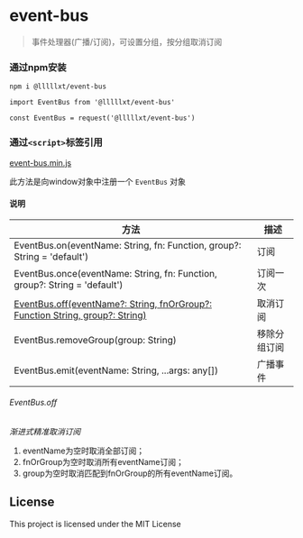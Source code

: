 # event-bus

> 事件处理器(广播/订阅)，可设置分组，按分组取消订阅

### 通过npm安装
```
npm i @lllllxt/event-bus
```

```
import EventBus from '@lllllxt/event-bus'

const EventBus = request('@lllllxt/event-bus')
```


### 通过```<script>```标签引用
[event-bus.min.js](https://github.com/lllllxt/event-bus/blob/master/event-bus.min.js)

此方法是向window对象中注册一个 ```EventBus``` 对象

#### 说明
方法 | 描述
---|---
EventBus.on(eventName: String, fn: Function, group?: String = 'default') | 订阅
EventBus.once(eventName: String, fn: Function, group?: String = 'default') | 订阅一次
[EventBus.off(eventName?: String, fnOrGroup?: Function  String, group?: String)](#eventbusoff)| 取消订阅
EventBus.removeGroup(group: String) | 移除分组订阅
EventBus.emit(eventName: String, ...args: any[]) | 广播事件

###### EventBus.off
*渐进式精准取消订阅*

1. eventName为空时取消全部订阅；
1. fnOrGroup为空时取消所有eventName订阅；
1. group为空时取消匹配到fnOrGroup的所有eventName订阅。
## License
This project is licensed under the MIT License
